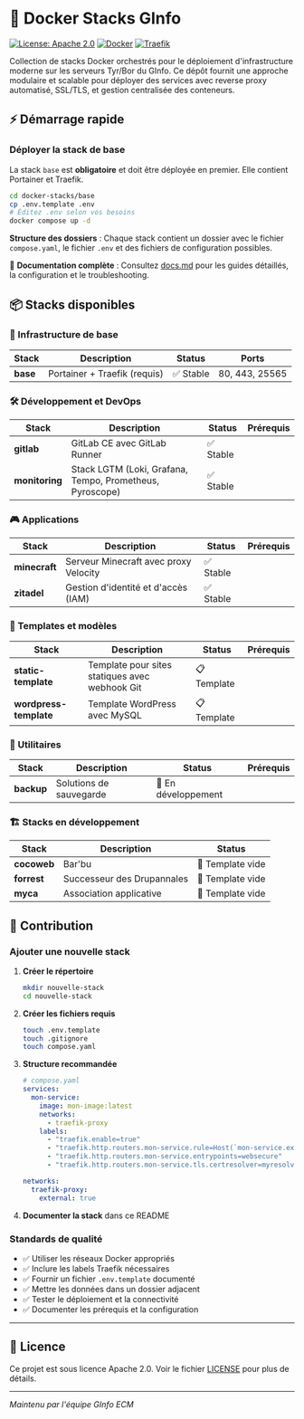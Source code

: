 # 🐳 Docker Stacks GInfo

[![License: Apache 2.0](https://img.shields.io/badge/License-Apache%202.0-blue.svg)](https://opensource.org/licenses/Apache-2.0)
[![Docker](https://img.shields.io/badge/Docker-Ready-blue.svg)](https://docker.com)
[![Traefik](https://img.shields.io/badge/Reverse%20Proxy-Traefik-orange.svg)](https://traefik.io)

Collection de stacks Docker orchestrés pour le déploiement d'infrastructure moderne sur les serveurs Tyr/Bor du GInfo. Ce dépôt fournit une approche modulaire et scalable pour déployer des services avec reverse proxy automatisé, SSL/TLS, et gestion centralisée des conteneurs.

## ⚡ Démarrage rapide

### Déployer la stack de base

La stack `base` est **obligatoire** et doit être déployée en premier. Elle contient Portainer et Traefik.

```bash
cd docker-stacks/base
cp .env.template .env
# Éditez .env selon vos besoins
docker compose up -d
```

**Structure des dossiers** : Chaque stack contient un dossier avec le fichier `compose.yaml`, le fichier `.env` et des fichiers de configuration possibles.

📖 **Documentation complète** : Consultez [docs.md](docs.md) pour les guides détaillés, la configuration et le troubleshooting.

## 📦 Stacks disponibles

### 🔧 Infrastructure de base

| Stack | Description | Status | Ports |
|-------|-------------|--------|-------|
| **base** | Portainer + Traefik (requis) | ✅ Stable | 80, 443, 25565 |

### 🛠️ Développement et DevOps

| Stack | Description | Status | Prérequis |
|-------|-------------|--------|-----------|
| **gitlab** | GitLab CE avec GitLab Runner | ✅ Stable |
| **monitoring** | Stack LGTM (Loki, Grafana, Tempo, Prometheus, Pyroscope) | ✅ Stable |

### 🎮 Applications

| Stack | Description | Status | Prérequis |
|-------|-------------|--------|-----------|
| **minecraft** | Serveur Minecraft avec proxy Velocity | ✅ Stable |
| **zitadel** | Gestion d'identité et d'accès (IAM) | ✅ Stable |

### 📝 Templates et modèles

| Stack | Description | Status | Prérequis |
|-------|-------------|--------|-----------|
| **static-template** | Template pour sites statiques avec webhook Git | 📋 Template |
| **wordpress-template** | Template WordPress avec MySQL | 📋 Template |

### 🔄 Utilitaires

| Stack | Description | Status | Prérequis |
|-------|-------------|--------|-----------|
| **backup** | Solutions de sauvegarde | 🚧 En développement |

### 🏗️ Stacks en développement

| Stack | Description | Status |
|-------|-------------|--------|
| **cocoweb** | Bar'bu | 🚧 Template vide |
| **forrest** | Successeur des Drupannales | 🚧 Template vide |
| **myca** | Association applicative | 🚧 Template vide |

## 🤝 Contribution

### Ajouter une nouvelle stack

1. **Créer le répertoire**
   ```bash
   mkdir nouvelle-stack
   cd nouvelle-stack
   ```

2. **Créer les fichiers requis**
   ```bash
   touch .env.template
   touch .gitignore
   touch compose.yaml
   ```

3. **Structure recommandée**
   ```yaml
   # compose.yaml
   services:
     mon-service:
       image: mon-image:latest
       networks:
         - traefik-proxy
       labels:
         - "traefik.enable=true"
         - "traefik.http.routers.mon-service.rule=Host(`mon-service.example.com`)"
         - "traefik.http.routers.mon-service.entrypoints=websecure"
         - "traefik.http.routers.mon-service.tls.certresolver=myresolver"
   
   networks:
     traefik-proxy:
       external: true
   ```

4. **Documenter la stack** dans ce README

### Standards de qualité

- ✅ Utiliser les réseaux Docker appropriés
- ✅ Inclure les labels Traefik nécessaires
- ✅ Fournir un fichier `.env.template` documenté
- ✅ Mettre les données dans un dossier adjacent
- ✅ Tester le déploiement et la connectivité
- ✅ Documenter les prérequis et la configuration

---

## 📄 Licence

Ce projet est sous licence Apache 2.0. Voir le fichier [LICENSE](LICENSE) pour plus de détails.

---

*Maintenu par l'équipe GInfo ECM*

